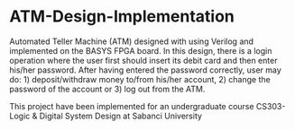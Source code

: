 # ATM-Design-Implementation

Automated Teller Machine (ATM) designed with using Verilog and implemented on the BASYS FPGA board. In this design, there is a login operation where the user first should insert its debit card and then enter his/her password. After having entered the password correctly, user may do: 1) deposit/withdraw money to/from his/her account, 2) change the password of the account or 3) log out from the ATM. 

This project have been implemented for an undergraduate course CS303-Logic & Digital System Design at Sabanci University

